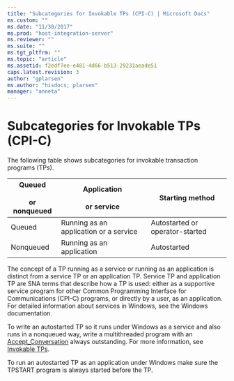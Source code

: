 ```yaml
---
title: "Subcategories for Invokable TPs (CPI-C) | Microsoft Docs"
ms.custom: ""
ms.date: "11/30/2017"
ms.prod: "host-integration-server"
ms.reviewer: ""
ms.suite: ""
ms.tgt_pltfrm: ""
ms.topic: "article"
ms.assetid: f2edf7ee-e481-4d66-b513-29231aeade51
caps.latest.revision: 3
author: "gplarsen"
ms.author: "hisdocs; plarsen"
manager: "anneta"
---
```

# Subcategories for Invokable TPs (CPI-C)
The following table shows subcategories for invokable transaction programs (TPs).  
  
|Queued<br /><br /> or nonqueued|Application<br /><br /> or service|Starting method|  
|-----------------------------|--------------------------------|---------------------|  
|Queued|Running as an application or a service|Autostarted or operator-started|  
|Nonqueued|Running as an application|Autostarted|  
  
 The concept of a TP running as a service or running as an application is distinct from a service TP or an application TP. Service TP and application TP are SNA terms that describe how a TP is used: either as a supportive service program for other Common Programming Interface for Communications (CPI-C) programs, or directly by a user, as an application. For detailed information about services in Windows, see the Windows documentation.  
  
 To write an autostarted TP so it runs under Windows as a service and also runs in a nonqueued way, write a multithreaded program with an [Accept_Conversation](./accept-conversation-cpi-c-2.md) always outstanding. For more information, see [Invokable TPs](../core/invokable-tps-cpi-c-2.md).  
  
 To run an autostarted TP as an application under Windows make sure the TPSTART program is always started before the TP. 